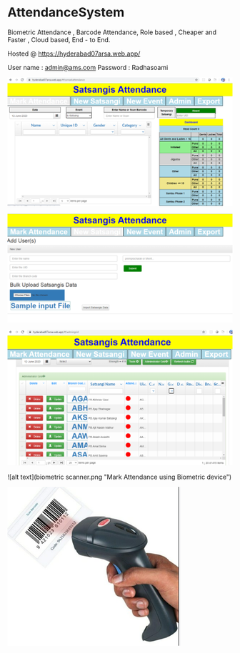 # AttendanceSystem
Biometric Attendance , Barcode Attendance, Role based , Cheaper and Faster , Cloud based, End - to End.

Hosted @ https://hyderabad07arsa.web.app/

User name : admin@ams.com
Password : Radhasoami


![alt text](sc1.PNG "System Screenshot 1")

![alt text](sc2.PNG "System Screenshot 2")

![alt text](sc3.PNG "System Screenshot 3")


![alt text](biometric scanner.png "Mark Attendance using Biometric device")


![alt text](barcode-scanner.png "Mark Attendance using Barcode scanner")

